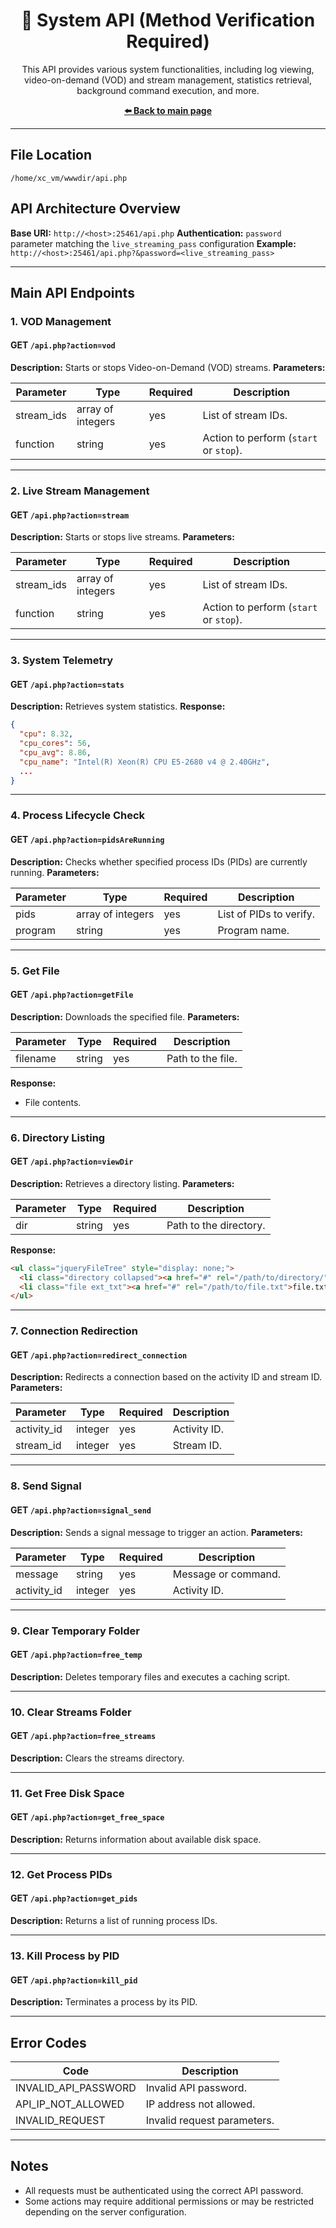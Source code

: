 <h1 align="center">📡 System API (Method Verification Required)</h1>

<p align="center">
 This API provides various system functionalities, including log viewing, video-on-demand (VOD) and stream management, statistics retrieval, background command execution, and more.
</p>

<p align="center">
  <a href="../../en/main-page.md"><b>⬅️ Back to main page</b></a>
</p>

---

## File Location

```
/home/xc_vm/wwwdir/api.php
```

## API Architecture Overview

**Base URI:** `http://<host>:25461/api.php`
**Authentication:** `password` parameter matching the `live_streaming_pass` configuration
**Example:**
`http://<host>:25461/api.php?&password=<live_streaming_pass>`

---

## Main API Endpoints

### 1. VOD Management

#### **GET** `/api.php?action=vod`

**Description:** Starts or stops Video-on-Demand (VOD) streams.
**Parameters:**

| Parameter  | Type              | Required | Description                            |
| ---------- | ----------------- | -------- | -------------------------------------- |
| stream_ids | array of integers | yes      | List of stream IDs.                    |
| function   | string            | yes      | Action to perform (`start` or `stop`). |

---

### 2. Live Stream Management

#### **GET** `/api.php?action=stream`

**Description:** Starts or stops live streams.
**Parameters:**

| Parameter  | Type              | Required | Description                            |
| ---------- | ----------------- | -------- | -------------------------------------- |
| stream_ids | array of integers | yes      | List of stream IDs.                    |
| function   | string            | yes      | Action to perform (`start` or `stop`). |

---

### 3. System Telemetry

#### **GET** `/api.php?action=stats`

**Description:** Retrieves system statistics.
**Response:**

```json
{
  "cpu": 8.32,
  "cpu_cores": 56,
  "cpu_avg": 8.86,
  "cpu_name": "Intel(R) Xeon(R) CPU E5-2680 v4 @ 2.40GHz",
  ...
}
```

---

### 4. Process Lifecycle Check

#### **GET** `/api.php?action=pidsAreRunning`

**Description:** Checks whether specified process IDs (PIDs) are currently running.
**Parameters:**

| Parameter | Type              | Required | Description             |
| --------- | ----------------- | -------- | ----------------------- |
| pids      | array of integers | yes      | List of PIDs to verify. |
| program   | string            | yes      | Program name.           |

---

### 5. Get File

#### **GET** `/api.php?action=getFile`

**Description:** Downloads the specified file.
**Parameters:**

| Parameter | Type   | Required | Description       |
| --------- | ------ | -------- | ----------------- |
| filename  | string | yes      | Path to the file. |

**Response:**

* File contents.

---

### 6. Directory Listing

#### **GET** `/api.php?action=viewDir`

**Description:** Retrieves a directory listing.
**Parameters:**

| Parameter | Type   | Required | Description            |
| --------- | ------ | -------- | ---------------------- |
| dir       | string | yes      | Path to the directory. |

**Response:**

```html
<ul class="jqueryFileTree" style="display: none;">
  <li class="directory collapsed"><a href="#" rel="/path/to/directory/">directory_name</a></li>
  <li class="file ext_txt"><a href="#" rel="/path/to/file.txt">file.txt</a></li>
</ul>
```

---

### 7. Connection Redirection

#### **GET** `/api.php?action=redirect_connection`

**Description:** Redirects a connection based on the activity ID and stream ID.
**Parameters:**

| Parameter   | Type    | Required | Description  |
| ----------- | ------- | -------- | ------------ |
| activity_id | integer | yes      | Activity ID. |
| stream_id   | integer | yes      | Stream ID.   |

---

### 8. Send Signal

#### **GET** `/api.php?action=signal_send`

**Description:** Sends a signal message to trigger an action.
**Parameters:**

| Parameter   | Type    | Required | Description         |
| ----------- | ------- | -------- | ------------------- |
| message     | string  | yes      | Message or command. |
| activity_id | integer | yes      | Activity ID.        |

---

### 9. Clear Temporary Folder

#### **GET** `/api.php?action=free_temp`

**Description:** Deletes temporary files and executes a caching script.

---

### 10. Clear Streams Folder

#### **GET** `/api.php?action=free_streams`

**Description:** Clears the streams directory.

---

### 11. Get Free Disk Space

#### **GET** `/api.php?action=get_free_space`

**Description:** Returns information about available disk space.

---

### 12. Get Process PIDs

#### **GET** `/api.php?action=get_pids`

**Description:** Returns a list of running process IDs.

---

### 13. Kill Process by PID

#### **GET** `/api.php?action=kill_pid`

**Description:** Terminates a process by its PID.

---

## Error Codes

| Code                 | Description                 |
| -------------------- | --------------------------- |
| INVALID_API_PASSWORD | Invalid API password.       |
| API_IP_NOT_ALLOWED   | IP address not allowed.     |
| INVALID_REQUEST      | Invalid request parameters. |

---

## Notes

* All requests must be authenticated using the correct API password.
* Some actions may require additional permissions or may be restricted depending on the server configuration.
